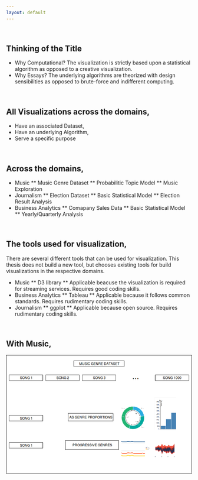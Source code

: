 ```yaml
---
layout: default
---
```


<br>

## Thinking of the Title



* Why Computational? The visualization is strictly based upon a statistical algorithm as opposed to a creative visualization.
* Why Essays? The underlying algorithms are theorized with design sensibilities as opposed to brute-force and indifferent computing.
<!-- * Interests: NLP, ML, unsupervised methods, digital humanities, computational social science -->

<br>

## All Visualizations across the domains,

* Have an associated Dataset,
* Have an underlying Algorithm,
* Serve a specific purpose

<br>

## Across the domains,
* Music
** Music Genre Dataset
** Probabilitic Topic Model
** Music Exploration
* Journalism
** Election Dataset
** Basic Statistical Model
** Election Result Analysis
* Business Analytics
** Comapany Sales Data
** Basic Statistical Model
** Yearly/Quarterly Analysis

<br>

## The tools used for visualization,
There are several different tools that can be used for visualization. This thesis does not build a new tool, but chooses existing tools for build visualizations in the respective domains.

* Music ** D3 library ** Applicable beacuse the visualization is required for streaming services. Requires good coding skills.
* Business Analytics ** Tableau ** Applicable because it follows common standards. Requires rudimentary coding skills.
* Journalism ** ggplot ** Applicable because open source. Requires rudimentary coding skills.


<br>

## With Music,

 
<img src="Image2.png">

<br><br>
